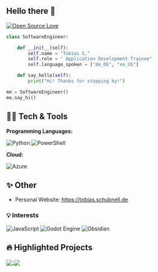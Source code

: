 ## Hello there 👋

[![Open Source Love](https://badges.frapsoft.com/os/v1/open-source.svg?v=102)](https://github.com/ellerbrock/open-source-badge/)

```python
class SoftwareEngineer:

    def __init__(self):
        self.name = "Tobias S."
        self.role = " Application Development Trainee"
        self.language_spoken = ["de_DE", "en_US"]

    def say_hello(self):
        print("Hi! Thanks for stopping by!")

me = SoftwareEngineer()
me.say_hi()
```

## 👨‍💻 Tech & Tools

**Programming Languages:**

![Python](https://img.shields.io/badge/python-3670A0?style=for-the-badge&logo=python&logoColor=ffdd54) ![PowerShell](https://img.shields.io/badge/PowerShell-%235391FE.svg?style=for-the-badge&logo=powershell&logoColor=white)

**Cloud:**

![Azure](https://img.shields.io/badge/azure-%230072C6.svg?style=for-the-badge&logo=microsoftazure&logoColor=white) 

## ✨ Other

- Personal Website: https://tobias.schubnell.de


### 💡 Interests

![JavaScript](https://img.shields.io/badge/javascript-%23323330.svg?style=for-the-badge&logo=javascript&logoColor=%23F7DF1E) ![Godot Engine](https://img.shields.io/badge/GODOT-%23FFFFFF.svg?style=for-the-badge&logo=godot-engine) ![Obsidian](https://img.shields.io/badge/Obsidian-%23483699.svg?style=for-the-badge&logo=obsidian&logoColor=white)

## 🔥 Highlighted Projects

<a href="https://github.com/tsch1198/Arduino-RS485-AP">
  <img align="center" src="https://github-readme-stats.vercel.app/api/pin/?username=tsch1198&repo=Arduino-RS485-AP&show_icons=true&line_height=27&title_color=6aa6f8&text_color=8a919a&icon_color=6aa6f8&bg_color=22272e"/>
</a>

<a href="https://github.com/tsch1198/Calculator">
  <img align="center" src="https://github-readme-stats.vercel.app/api/pin/?username=tsch1198&repo=Calculator&show_icons=true&line_height=27&title_color=6aa6f8&text_color=8a919a&icon_color=6aa6f8&bg_color=22272e"/>
</a>


<!--
**tsch1198/tsch1198** is a ✨ _special_ ✨ repository because its `README.md` (this file) appears on your GitHub profile.

Stash for later:
![tsch1198's GitHub stats](https://github-readme-stats.vercel.app/api?username=tsch1198&show_icons=true&bg_color=00000000)


also thanks https://github.com/Zhenye-Na for the Readme inspo. Its really great
-->
